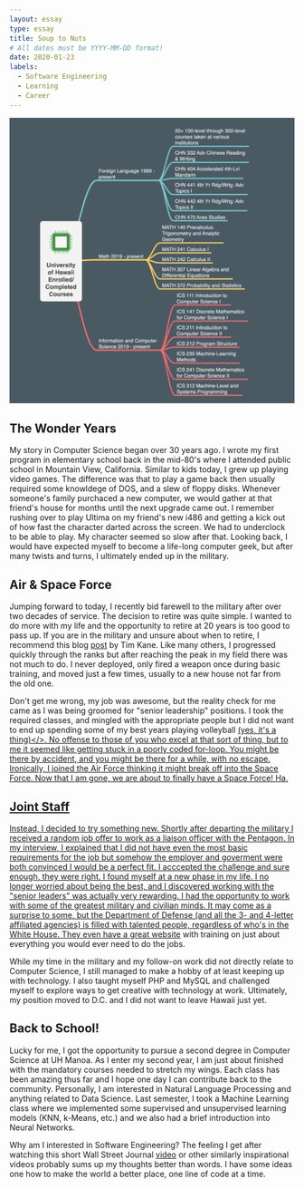 ```yaml
---
layout: essay
type: essay
title: Soup to Nuts
# All dates must be YYYY-MM-DD format!
date: 2020-01-23
labels:
  - Software Engineering
  - Learning
  - Career
---
```


<img class="ui tiny left circular floated image" src="../images/ics_path_img.png">

<h2>The Wonder Years</h2> 

My story in Computer Science began over 30 years ago. I wrote my first program in elementary school back in the mid-80's where I attended public school in Mountain View, California. Similar to kids today, I grew up playing video games. The difference was that to play a game back then usually required some knowldege of DOS, and a slew of floppy disks. Whenever someone's family purchaced a new computer, we would gather at that friend's house for months until the next upgrade came out. I remember rushing over to play Ultima on my friend's new i486 and getting a kick out of how fast the character darted across the screen. We had to underclock to be able to play. My character seemed so slow after that. Looking back, I would have expected myself to become a life-long computer geek, but after many twists and turns, I ultimately ended up in the military.

<h2>Air & Space Force</h2> 

Jumping forward to today, I recently bid farewell to the military after over two decades of service. The decision to retire was quite simple. I wanted to do more with my life and the opportunity to retire at 20 years is too good to pass up. If you are in the military and unsure about when to retire, I recommend this blog <a href="https://warontherocks.com/2015/03/military-retirement-too-sweet-a-deal/">post</a> by Tim Kane. Like many others, I progressed quickly through the ranks but after reaching the peak in my field there was not much to do. I never deployed, only fired a weapon once during basic training, and moved just a few times, usually to a new house not far from the old one.

Don't get me wrong, my job was awesome, but the reality check for me came as I was being groomed for "senior leadership" positions. I took the required classes, and mingled with the appropriate people but I did not want to end up spending some of my best years playing volleyball <a href="https://static.dvidshub.net/media/pubs/pdf_41487.pdf">(yes, it's a thing)</>. No offense to those of you who excel at that sort of thing, but to me it seemed like getting stuck in a poorly coded for-loop. You might be there by accident, and you might be there for a while, with no escape. Ironically, I joined the Air Force thinking it might break off into the Space Force. Now that I am gone, we are about to finally have a Space Force! Ha. 

<h2>Joint Staff</h2> 

Instead, I decided to try something new. Shortly after departing the military I received a random job offer to work as a liaison officer with the Pentagon. In my interview, I explained that I did not have even the most basic requirements for the job but somehow the employer and goverment were both convinced I would be a perfect fit. I acccepted the challenge and sure enough, they were right. I found myself at a new phase in my life. I no longer worried about being the best, and I discovered working with the "senior leaders" was actually very rewarding. I had the opportunity to work with some of the greatest military and civilian minds. It may come as a surprise to some, but the Department of Defense (and all the 3- and 4-letter affiliated agencies) is filled with talented people, regardless of who's in the White House. They even have a great <a href="https://www.jcs.mil/">website</a> with training on just about everything you would ever need to do the jobs.

While my time in the military and my follow-on work did not directly relate to Computer Science, I still managed to make a hobby of at least keeping up with technology. I also taught myself PHP and MySQL and challenged myself to explore ways to get creative with technology at work. Ultimately, my position moved to D.C. and I did not want to leave Hawaii just yet. 

<h2>Back to School!</h2> 

Lucky for me, I got the opportunity to pursue a second degree in Computer Science at UH Manoa. As I enter my second year, I am just about finished with the mandatory courses needed to stretch my wings. Each class has been amazing thus far and I hope one day I can contribute back to the community. Personally, I am interested in Natural Language Processing and anything related to Data Science. Last semester, I took a Machine Learning class where we implemented some supervised and unsupervised learning models (KNN, k-Means, etc.) and we also had a brief introduction into Neural Networks.

Why am I interested in Software Engineering? The feeling I get after watching this short Wall Street Journal <a href="https://www.youtube.com/watch?v=xxBc1c3uAJw">video</a> or other similarly inspirational videos probably sums up my thoughts better than words. I have some ideas one how to make the world a better place, one line of code at a time.  

